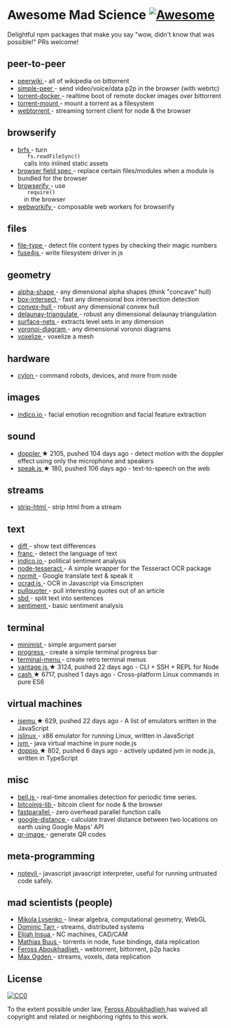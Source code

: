 <h1>
 Awesome Mad Science
 <a href="https://github.com/sindresorhus/awesome">
  <img alt="Awesome" src="https://cdn.rawgit.com/sindresorhus/awesome/d7305f38d29fed78fa85652e3a63e154dd8e8829/media/badge.svg"/>
 </a>
</h1>
<p>
 Delightful npm packages that make you say "wow, didn't know that was possible!" PRs welcome!
</p>
<h2>
 peer-to-peer
</h2>
<ul>
 <li>
  <a href="https://www.npmjs.com/package/peerwiki">
   peerwiki
  </a>
  - all of wikipedia on bittorrent
 </li>
 <li>
  <a href="https://www.npmjs.com/package/simple-peer">
   simple-peer
  </a>
  - send video/voice/data p2p in the browser (with webrtc)
 </li>
 <li>
  <a href="https://www.npmjs.com/package/torrent-docker">
   torrent-docker
  </a>
  - realtime boot of remote docker images over bittorrent
 </li>
 <li>
  <a href="https://www.npmjs.com/package/torrent-mount">
   torrent-mount
  </a>
  - mount a torrent as a filesystem
 </li>
 <li>
  <a href="https://www.npmjs.com/package/webtorrent">
   webtorrent
  </a>
  - streaming torrent client for node & the browser
 </li>
</ul>
<h2>
 browserify
</h2>
<ul>
 <li>
  <a href="https://www.npmjs.com/package/brfs">
   brfs
  </a>
  - turn
  <code>
   fs.readFileSync()
  </code>
  calls into inlined static assets
 </li>
 <li>
  <a href="https://gist.github.com/defunctzombie/4339901">
   browser field spec
  </a>
  - replace certain files/modules when a module is bundled for the browser
 </li>
 <li>
  <a href="https://npmjs.org/package/browserify">
   browserify
  </a>
  - use
  <code>
   require()
  </code>
  in the browser
 </li>
 <li>
  <a href="https://www.npmjs.com/package/webworkify">
   webworkify
  </a>
  - composable web workers for browserify
 </li>
</ul>
<h2>
 files
</h2>
<ul>
 <li>
  <a href="https://www.npmjs.com/package/file-type">
   file-type
  </a>
  - detect file content types by checking their magic numbers
 </li>
 <li>
  <a href="https://www.npmjs.com/package/fuse4js">
   fuse4js
  </a>
  - write filesystem driver in js
 </li>
</ul>
<h2>
 geometry
</h2>
<ul>
 <li>
  <a href="https://www.npmjs.com/package/alpha-shape">
   alpha-shape
  </a>
  - any dimensional alpha shapes (think "concave" hull)
 </li>
 <li>
  <a href="https://www.npmjs.com/package/box-intersect">
   box-intersect
  </a>
  - fast any dimensional box intersection detection
 </li>
 <li>
  <a href="https://www.npmjs.com/package/convex-hull">
   convex-hull
  </a>
  - robust any dimensional convex hull
 </li>
 <li>
  <a href="https://www.npmjs.com/package/delaunay-triangulate">
   delaunay-triangulate
  </a>
  - robust any dimensional delaunay triangulation
 </li>
 <li>
  <a href="https://www.npmjs.com/package/surface-nets">
   surface-nets
  </a>
  - extracts level sets in any dimension
 </li>
 <li>
  <a href="https://www.npmjs.com/package/voronoi-diagram">
   voronoi-diagram
  </a>
  - any dimensional voronoi diagrams
 </li>
 <li>
  <a href="https://www.npmjs.com/package/voxelize">
   voxelize
  </a>
  - voxelize a mesh
 </li>
</ul>
<h2>
 hardware
</h2>
<ul>
 <li>
  <a href="https://www.npmjs.com/package/cylon">
   cylon
  </a>
  - command robots, devices, and more from node
 </li>
</ul>
<h2>
 images
</h2>
<ul>
 <li>
  <a href="https://www.npmjs.com/package/indico.io">
   indico.io
  </a>
  - facial emotion recognition and facial feature extraction
 </li>
</ul>
<h2>
 sound
</h2>
<ul>
 <li>
  <a href="https://github.com/DanielRapp/doppler">
   doppler
  </a>
  <span>
   &#9733 2105, pushed 104 days ago
  </span>
  - detect motion with the doppler effect using only the microphone and speakers
 </li>
 <li>
  <a href="https://github.com/mattytemple/speak-js">
   speak.js
  </a>
  <span>
   &#9733 180, pushed 106 days ago
  </span>
  - text-to-speech on the web
 </li>
</ul>
<h2>
 streams
</h2>
<ul>
 <li>
  <a href="https://www.npmjs.com/package/strip-html">
   strip-html
  </a>
  - strip html from a stream
 </li>
</ul>
<h2>
 text
</h2>
<ul>
 <li>
  <a href="https://www.npmjs.com/package/diff">
   diff
  </a>
  - show text differences
 </li>
 <li>
  <a href="https://www.npmjs.com/package/franc">
   franc
  </a>
  - detect the language of text
 </li>
 <li>
  <a href="https://www.npmjs.com/package/indico.io">
   indico.io
  </a>
  - political sentiment analysis
 </li>
 <li>
  <a href="https://www.npmjs.com/package/node-tesseract">
   node-tesseract
  </a>
  - A simple wrapper for the Tesseract OCR package
 </li>
 <li>
  <a href="https://www.npmjs.com/package/normit">
   normit
  </a>
  - Google translate text & speak it
 </li>
 <li>
  <a href="https://www.npmjs.com/package/ocrad.js">
   ocrad.js
  </a>
  - OCR in Javascript via Emscripten
 </li>
 <li>
  <a href="https://www.npmjs.com/package/pullquoter">
   pullquoter
  </a>
  - pull interesting quotes out of an article
 </li>
 <li>
  <a href="https://www.npmjs.com/package/sbd">
   sbd
  </a>
  - split text into sentences
 </li>
 <li>
  <a href="https://www.npmjs.com/package/sentiment">
   sentiment
  </a>
  - basic sentiment analysis
 </li>
</ul>
<h2>
 terminal
</h2>
<ul>
 <li>
  <a href="https://www.npmjs.com/package/minimist">
   minimist
  </a>
  - simple argument parser
 </li>
 <li>
  <a href="https://www.npmjs.com/package/progress">
   progress
  </a>
  - create a simple terminal progress bar
 </li>
 <li>
  <a href="https://www.npmjs.com/package/terminal-menu">
   terminal-menu
  </a>
  - create retro terminal menus
 </li>
 <li>
  <a href="https://github.com/dthree/vantage">
   vantage.js
  </a>
  <span>
   &#9733 3124, pushed 22 days ago
  </span>
  - CLI + SSH + REPL for Node
 </li>
 <li>
  <a href="https://github.com/dthree/cash">
   cash
  </a>
  <span>
   &#9733 6717, pushed 1 days ago
  </span>
  - Cross-platform Linux commands in pure ES6
 </li>
</ul>
<h2>
 virtual machines
</h2>
<ul>
 <li>
  <a href="https://github.com/fcambus/jsemu">
   jsemu
  </a>
  <span>
   &#9733 629, pushed 22 days ago
  </span>
  - A list of emulators written in the JavaScript
 </li>
 <li>
  <a href="https://www.npmjs.com/package/jslinux">
   jslinux
  </a>
  - x86 emulator for running Linux, written in JavaScript
 </li>
 <li>
  <a href="https://www.npmjs.com/package/node-jvm">
   jvm
  </a>
  - java virtual machine in pure node.js
 </li>
 <li>
  <a href="https://github.com/plasma-umass/doppio">
   doppio
  </a>
  <span>
   &#9733 802, pushed 6 days ago
  </span>
  - actively updated jvm in node.js, written in TypeScript
 </li>
</ul>
<h2>
 misc
</h2>
<ul>
 <li>
  <a href="https://www.npmjs.com/package/bell.js">
   bell.js
  </a>
  - real-time anomalies detection for periodic time series.
 </li>
 <li>
  <a href="https://www.npmjs.com/package/bitcoinjs-lib">
   bitcoinjs-lib
  </a>
  - bitcoin client for node & the browser
 </li>
 <li>
  <a href="https://www.npmjs.com/package/fastparallel">
   fastparallel
  </a>
  - zero overhead parallel function calls
 </li>
 <li>
  <a href="https://www.npmjs.com/package/google-distance">
   google-distance
  </a>
  - calculate travel distance between two locations on earth using Google Maps' API
 </li>
 <li>
  <a href="https://www.npmjs.com/package/qr-image">
   qr-image
  </a>
  - generate QR codes
 </li>
</ul>
<h2>
 meta-programming
</h2>
<ul>
 <li>
  <a href="https://www.npmjs.com/package/notevil">
   notevil
  </a>
  - javascript javascript interpreter, useful for running untrusted code safely.
 </li>
</ul>
<h2>
 mad scientists (people)
</h2>
<ul>
 <li>
  <a href="https://www.npmjs.com/~mikolalysenko">
   Mikola Lysenko
  </a>
  - linear algebra, computational geometry, WebGL
 </li>
 <li>
  <a href="https://www.npmjs.com/~dominictarr">
   Dominic Tarr
  </a>
  - streams, distributed systems
 </li>
 <li>
  <a href="https://www.npmjs.com/~tmpvar">
   Elijah Insua
  </a>
  - NC machines, CAD/CAM
 </li>
 <li>
  <a href="https://github.com/mafintosh">
   Mathias Buus
  </a>
  - torrents in node, fuse bindings, data replication
 </li>
 <li>
  <a href="https://github.com/feross">
   Feross Aboukhadijeh
  </a>
  - webtorrent, bittorrent, p2p hacks
 </li>
 <li>
  <a href="https://github.com/maxogden">
   Max Ogden
  </a>
  - streams, voxels, data replication
 </li>
</ul>
<h2>
 License
</h2>
<p>
 <a href="http://creativecommons.org/publicdomain/zero/1.0/">
  <img alt="CC0" src="http://i.creativecommons.org/p/zero/1.0/88x31.png"/>
 </a>
</p>
<p>
 To the extent possible under law,
 <a href="http://feross.org">
  Feross Aboukhadijeh
 </a>
 has waived all copyright and related or neighboring rights to this work.
</p>
